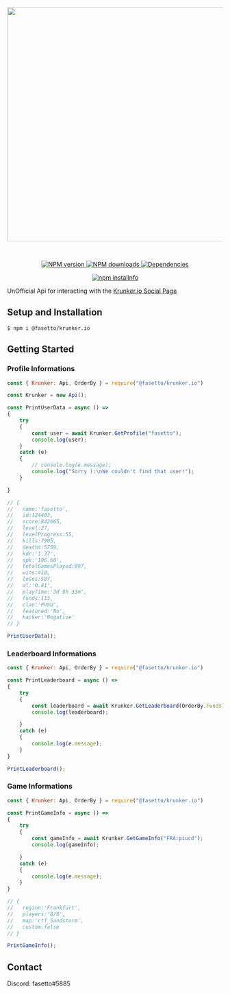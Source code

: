 <div align="center">
	<br>
  	<p>
		<a href="https://krunker.io"><img src="https://krunker.io/img/krunker_logo_0.png" width="546"></a>
  	</p>
  	<br>
  	<p>
		<a href="https://www.npmjs.com/package/@fasetto/krunker.io">
			<img src="https://img.shields.io/npm/v/@fasetto/krunker.io.svg?maxAge=3600" alt="NPM version">
		</a>
		<a href="https://www.npmjs.com/package/@fasetto/krunker.io">
			<img src="https://img.shields.io/npm/dt/@fasetto/krunker.io.svg?maxAge=3600" alt="NPM downloads">
		</a>
		<a href="https://david-dm.org/fasetto/krunker.io">
			<img src="https://img.shields.io/david/fasetto/krunker.io.svg?maxAge=3600" alt="Dependencies">
		</a>
	</p>
  	<p>
		<a href="https://nodei.co/npm/@fasetto/krunker.io/">
			<img src="https://nodei.co/npm/@fasetto/krunker.io.png?downloads=true&stars=true" alt="npm installnfo">
		</a>
  	</p>
</div>

UnOfficial Api for interacting with the [Krunker.io Social Page](https://krunker.io/social.html)

## Setup and Installation

```
$ npm i @fasetto/krunker.io
```

## Getting Started

### Profile Informations
```js
const { Krunker: Api, OrderBy } = require("@fasetto/krunker.io")

const Krunker = new Api();

const PrintUserData = async () =>
{
    try
    {
        const user = await Krunker.GetProfile("fasetto");
        console.log(user);
    }
    catch (e)
    {
        // console.log(e.message);
        console.log("Sorry ):\nWe couldn't find that user!");
    }

}

// {
//   name:'fasetto',
//   id:124403,
//   score:842665,
//   level:27,
//   levelProgress:55,
//   kills:7905,
//   deaths:5759,
//   kdr:'1.37',
//   spk:'106.60',
//   totalGamesPlayed:997,
//   wins:410,
//   loses:587,
//   wl:'0.41',
//   playTime:'3d 9h 33m',
//   funds:113,
//   clan:'PUSU',
//   featured:'No',
//   hacker:'Negative'
// }

PrintUserData();
```

### Leaderboard Informations
```js
const { Krunker: Api, OrderBy } = require("@fasetto/krunker.io")

const PrintLeaderboard = async () =>
{
    try
    {
        const leaderboard = await Krunker.GetLeaderboard(OrderBy.Funds)
        console.log(leaderboard);

    }
    catch (e)
    {
        console.log(e.message);
    }
}

PrintLeaderboard();
```

### Game Informations
```js
const { Krunker: Api, OrderBy } = require("@fasetto/krunker.io")

const PrintGameInfo = async () =>
{
    try
    {
        const gameInfo = await Krunker.GetGameInfo("FRA:piucd");
        console.log(gameInfo);

    }
    catch (e)
    {
        console.log(e.message);
    }
}

// {
//   region:'Frankfurt',
//   players:'8/8',
//   map:'ctf_Sandstorm',
//   custom:false
// }

PrintGameInfo();
```


## Contact

Discord: fasetto#5885
